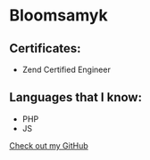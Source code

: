 # Bloomsamyk

## Certificates:
- Zend Certified Engineer 

## Languages that I know:

- PHP
- JS


[Check out my GitHub](https://github.com/bloomsamyk)